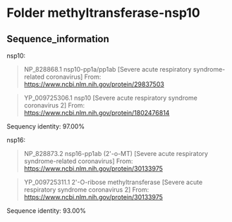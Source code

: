 # Folder methyltransferase-nsp10
## Sequence_information

nsp10:

>NP_828868.1 nsp10-pp1a/pp1ab [Severe acute respiratory syndrome-related coronavirus]
From: https://www.ncbi.nlm.nih.gov/protein/29837503

>YP_009725306.1 nsp10 [Severe acute respiratory syndrome coronavirus 2]
From: https://www.ncbi.nlm.nih.gov/protein/1802476814

Sequency identity: 97.00%

nsp16:

>NP_828873.2 nsp16-pp1ab (2'-o-MT) [Severe acute respiratory syndrome-related coronavirus]
From: https://www.ncbi.nlm.nih.gov/protein/30133975

>YP_009725311.1 2'-O-ribose methyltransferase [Severe acute respiratory syndrome coronavirus 2]
From: https://www.ncbi.nlm.nih.gov/protein/30133975

Sequence identity: 93.00%
